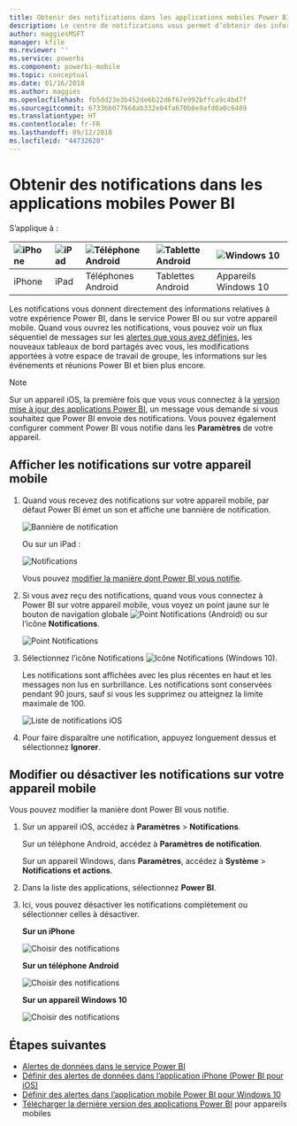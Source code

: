 ```yaml
---
title: Obtenir des notifications dans les applications mobiles Power BI
description: Le centre de notifications vous permet d’obtenir des informations sur votre expérience Power BI directement sur votre appareil mobile.
author: maggiesMSFT
manager: kfile
ms.reviewer: ''
ms.service: powerbi
ms.component: powerbi-mobile
ms.topic: conceptual
ms.date: 01/16/2018
ms.author: maggies
ms.openlocfilehash: fb5dd23e3b452de6b22d6f67e992bffca9c4bd7f
ms.sourcegitcommit: 67336b077668ab332e04fa670b0e9afd0a0c6489
ms.translationtype: HT
ms.contentlocale: fr-FR
ms.lasthandoff: 09/12/2018
ms.locfileid: "44732620"
---
```

# <a name="get-notifications-in-the-power-bi-mobile-apps"></a>Obtenir des notifications dans les applications mobiles Power BI
S’applique à :

| ![iPhone](./media/mobile-apps-notification-center/iphone-logo-50-px.png) | ![iPad](./media/mobile-apps-notification-center/ipad-logo-50-px.png) | ![Téléphone Android](./media/mobile-apps-notification-center/android-phone-logo-50-px.png) | ![Tablette Android](./media/mobile-apps-notification-center/android-tablet-logo-50-px.png) | ![Windows 10](./media/mobile-apps-notification-center/win-10-logo-50-px.png) |
|:--- |:--- |:--- |:--- |:--- |
| iPhone |iPad |Téléphones Android |Tablettes Android |Appareils Windows 10 |

Les notifications vous donnent directement des informations relatives à votre expérience Power BI, dans le service Power BI ou sur votre appareil mobile. Quand vous ouvrez les notifications, vous pouvez voir un flux séquentiel de messages sur les [alertes que vous avez définies](mobile-set-data-alerts-in-the-mobile-apps.md), les nouveaux tableaux de bord partagés avec vous, les modifications apportées à votre espace de travail de groupe, les informations sur les événements et réunions Power BI et bien plus encore.

> [!NOTE]
> Sur un appareil iOS, la première fois que vous vous connectez à la [version mise à jour des applications Power BI](https://powerbi.microsoft.com/mobile/), un message vous demande si vous souhaitez que Power BI envoie des notifications. Vous pouvez également configurer comment Power BI vous notifie dans les **Paramètres** de votre appareil. 
> 
> 

## <a name="view-notifications-on-your-mobile-device"></a>Afficher les notifications sur votre appareil mobile
1. Quand vous recevez des notifications sur votre appareil mobile, par défaut Power BI émet un son et affiche une bannière de notification.
   
   ![Bannière de notification](./media/mobile-apps-notification-center/power-bi-mobile-notification-banner.png)
   
   Ou sur un iPad :
   
   ![Notifications](./media/mobile-apps-notification-center/power-bi-ipad-notifications.png)
   
   Vous pouvez [modifier la manière dont Power BI vous notifie](mobile-apps-notification-center.md#change-or-turn-off-notifications-on-your-mobile-device).
2. Si vous avez reçu des notifications, quand vous vous connectez à Power BI sur votre appareil mobile, vous voyez un point jaune sur le bouton de navigation globale ![Point Notifications](./media/mobile-apps-notification-center/power-bi-android-menu-notifications-icon.png) (Android) ou sur l’icône **Notifications**. 
   
   ![Point Notifications](./media/mobile-apps-notification-center/power-bi-windows-10-notifications.png)
3. Sélectionnez l’icône Notifications ![Icône Notifications](./media/mobile-apps-notification-center/power-bi-windows-10-notification-icon.png) (Windows 10).
   
    Les notifications sont affichées avec les plus récentes en haut et les messages non lus en surbrillance. Les notifications sont conservées pendant 90 jours, sauf si vous les supprimez ou atteignez la limite maximale de 100.
   
   ![Liste de notifications iOS](./media/mobile-apps-notification-center/power-bi-iphone-notifications-list.png)
4. Pour faire disparaître une notification, appuyez longuement dessus et sélectionnez **Ignorer**.

## <a name="change-or-turn-off-notifications-on-your-mobile-device"></a>Modifier ou désactiver les notifications sur votre appareil mobile
Vous pouvez modifier la manière dont Power BI vous notifie.

1. Sur un appareil iOS, accédez à **Paramètres** > **Notifications**. 
   
    Sur un téléphone Android, accédez à **Paramètres de notification**.
   
    Sur un appareil Windows, dans **Paramètres**, accédez à **Système** > **Notifications et actions**.
2. Dans la liste des applications, sélectionnez **Power BI**. 
3. Ici, vous pouvez désactiver les notifications complètement ou sélectionner celles à désactiver.
   
    **Sur un iPhone**
   
    ![Choisir des notifications](./media/mobile-apps-notification-center/power-bi-notifications-iphone-settings.png)
   
    **Sur un téléphone Android**
   
    ![Choisir des notifications](./media/mobile-apps-notification-center/power-bi-notifications-android-settings.png)

    **Sur un appareil Windows 10**

    ![Choisir des notifications](./media/mobile-apps-notification-center/power-bi-notifications-windows10-settings.png)

## <a name="next-steps"></a>Étapes suivantes
* [Alertes de données dans le service Power BI](../../service-set-data-alerts.md)
* [Définir des alertes de données dans l’application iPhone (Power BI pour iOS)](mobile-set-data-alerts-in-the-mobile-apps.md)
* [Définir des alertes dans l’application mobile Power BI pour Windows 10](mobile-set-data-alerts-in-the-mobile-apps.md)
* [Télécharger la dernière version des applications Power BI](https://powerbi.microsoft.com/mobile/) pour appareils mobiles

